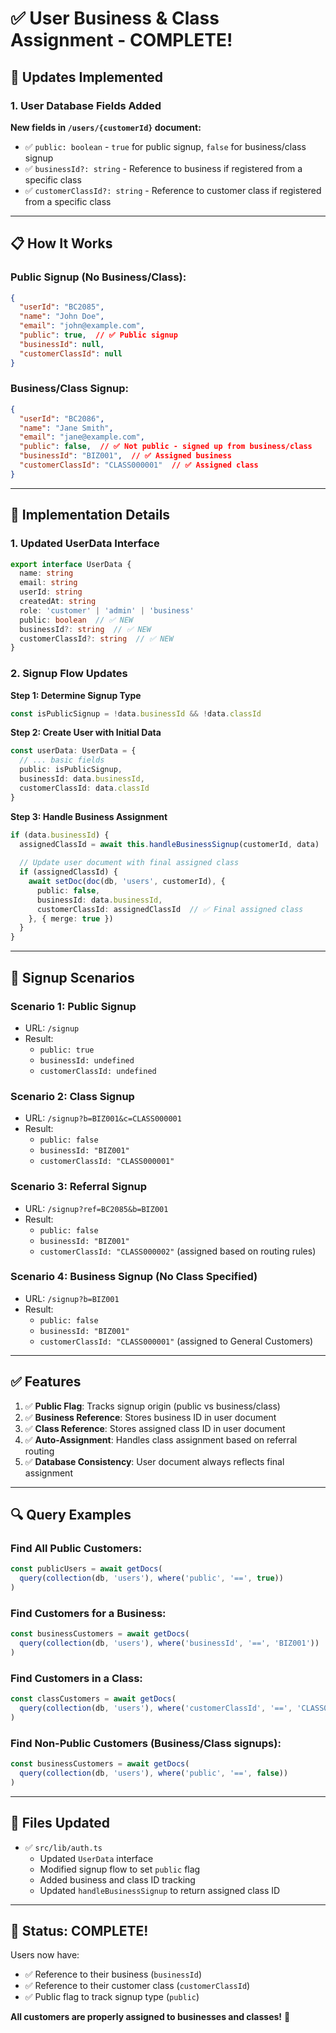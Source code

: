 # ✅ User Business & Class Assignment - COMPLETE!

## 🎯 **Updates Implemented**

### **1. User Database Fields Added**

**New fields in `/users/{customerId}` document:**
- ✅ `public: boolean` - `true` for public signup, `false` for business/class signup
- ✅ `businessId?: string` - Reference to business if registered from a specific class
- ✅ `customerClassId?: string` - Reference to customer class if registered from a specific class

---

## 📋 **How It Works**

### **Public Signup (No Business/Class):**
```json
{
  "userId": "BC2085",
  "name": "John Doe",
  "email": "john@example.com",
  "public": true,  // ✅ Public signup
  "businessId": null,
  "customerClassId": null
}
```

### **Business/Class Signup:**
```json
{
  "userId": "BC2086",
  "name": "Jane Smith",
  "email": "jane@example.com",
  "public": false,  // ✅ Not public - signed up from business/class
  "businessId": "BIZ001",  // ✅ Assigned business
  "customerClassId": "CLASS000001"  // ✅ Assigned class
}
```

---

## 🔧 **Implementation Details**

### **1. Updated UserData Interface**
```typescript
export interface UserData {
  name: string
  email: string
  userId: string
  createdAt: string
  role: 'customer' | 'admin' | 'business'
  public: boolean  // ✅ NEW
  businessId?: string  // ✅ NEW
  customerClassId?: string  // ✅ NEW
}
```

### **2. Signup Flow Updates**

**Step 1: Determine Signup Type**
```typescript
const isPublicSignup = !data.businessId && !data.classId
```

**Step 2: Create User with Initial Data**
```typescript
const userData: UserData = {
  // ... basic fields
  public: isPublicSignup,
  businessId: data.businessId,
  customerClassId: data.classId
}
```

**Step 3: Handle Business Assignment**
```typescript
if (data.businessId) {
  assignedClassId = await this.handleBusinessSignup(customerId, data)
  
  // Update user document with final assigned class
  if (assignedClassId) {
    await setDoc(doc(db, 'users', customerId), {
      public: false,
      businessId: data.businessId,
      customerClassId: assignedClassId  // ✅ Final assigned class
    }, { merge: true })
  }
}
```

---

## 🎯 **Signup Scenarios**

### **Scenario 1: Public Signup**
- URL: `/signup`
- Result:
  - `public: true`
  - `businessId: undefined`
  - `customerClassId: undefined`

### **Scenario 2: Class Signup**
- URL: `/signup?b=BIZ001&c=CLASS000001`
- Result:
  - `public: false`
  - `businessId: "BIZ001"`
  - `customerClassId: "CLASS000001"`

### **Scenario 3: Referral Signup**
- URL: `/signup?ref=BC2085&b=BIZ001`
- Result:
  - `public: false`
  - `businessId: "BIZ001"`
  - `customerClassId: "CLASS000002"` (assigned based on routing rules)

### **Scenario 4: Business Signup (No Class Specified)**
- URL: `/signup?b=BIZ001`
- Result:
  - `public: false`
  - `businessId: "BIZ001"`
  - `customerClassId: "CLASS000001"` (assigned to General Customers)

---

## ✅ **Features**

1. ✅ **Public Flag**: Tracks signup origin (public vs business/class)
2. ✅ **Business Reference**: Stores business ID in user document
3. ✅ **Class Reference**: Stores assigned class ID in user document
4. ✅ **Auto-Assignment**: Handles class assignment based on referral routing
5. ✅ **Database Consistency**: User document always reflects final assignment

---

## 🔍 **Query Examples**

### **Find All Public Customers:**
```typescript
const publicUsers = await getDocs(
  query(collection(db, 'users'), where('public', '==', true))
)
```

### **Find Customers for a Business:**
```typescript
const businessCustomers = await getDocs(
  query(collection(db, 'users'), where('businessId', '==', 'BIZ001'))
)
```

### **Find Customers in a Class:**
```typescript
const classCustomers = await getDocs(
  query(collection(db, 'users'), where('customerClassId', '==', 'CLASS000001'))
)
```

### **Find Non-Public Customers (Business/Class signups):**
```typescript
const businessCustomers = await getDocs(
  query(collection(db, 'users'), where('public', '==', false))
)
```

---

## 📝 **Files Updated**

- ✅ `src/lib/auth.ts`
  - Updated `UserData` interface
  - Modified signup flow to set `public` flag
  - Added business and class ID tracking
  - Updated `handleBusinessSignup` to return assigned class ID

---

## 🎉 **Status: COMPLETE!**

Users now have:
- ✅ Reference to their business (`businessId`)
- ✅ Reference to their customer class (`customerClassId`)
- ✅ Public flag to track signup type (`public`)

**All customers are properly assigned to businesses and classes!** 🚀

